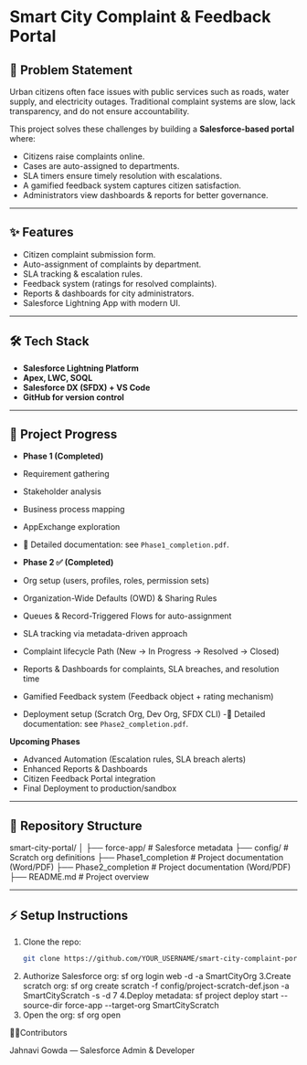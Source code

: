 # Smart City Complaint & Feedback Portal

## 📌 Problem Statement
Urban citizens often face issues with public services such as roads, water supply, and electricity outages. Traditional complaint systems are slow, lack transparency, and do not ensure accountability.  

This project solves these challenges by building a **Salesforce-based portal** where:
- Citizens raise complaints online.  
- Cases are auto-assigned to departments.  
- SLA timers ensure timely resolution with escalations.  
- A gamified feedback system captures citizen satisfaction.  
- Administrators view dashboards & reports for better governance.  

---

## ✨ Features
- Citizen complaint submission form.  
- Auto-assignment of complaints by department.  
- SLA tracking & escalation rules.  
- Feedback system (ratings for resolved complaints).  
- Reports & dashboards for city administrators.  
- Salesforce Lightning App with modern UI.  

---

## 🛠️ Tech Stack
- **Salesforce Lightning Platform**  
- **Apex, LWC, SOQL**  
- **Salesforce DX (SFDX) + VS Code**  
- **GitHub for version control**  

---

## 🚀 Project Progress
- **Phase 1 (Completed)**
- Requirement gathering  
- Stakeholder analysis  
- Business process mapping  
- AppExchange exploration
- 📄 Detailed documentation: see `Phase1_completion.pdf`. 
   
- **Phase 2 ✅ (Completed)**
- Org setup (users, profiles, roles, permission sets)  
- Organization-Wide Defaults (OWD) & Sharing Rules  
- Queues & Record-Triggered Flows for auto-assignment  
- SLA tracking via metadata-driven approach  
- Complaint lifecycle Path (New → In Progress → Resolved → Closed)  
- Reports & Dashboards for complaints, SLA breaches, and resolution time  
- Gamified Feedback system (Feedback object + rating mechanism)  
- Deployment setup (Scratch Org, Dev Org, SFDX CLI)
-📄 Detailed documentation: see `Phase2_completion.pdf`.  
  
**Upcoming Phases**
- Advanced Automation (Escalation rules, SLA breach alerts)  
- Enhanced Reports & Dashboards  
- Citizen Feedback Portal integration  
- Final Deployment to production/sandbox   



---

## 📂 Repository Structure
smart-city-portal/
│
├── force-app/ # Salesforce metadata
├── config/ # Scratch org definitions
├── Phase1_completion # Project documentation (Word/PDF)
├── Phase2_completion # Project documentation (Word/PDF)
├── README.md # Project overview

---

## ⚡ Setup Instructions
1. Clone the repo:
   ```bash
   git clone https://github.com/YOUR_USERNAME/smart-city-complaint-portal.git
2. Authorize Salesforce org:
   sf org login web -d -a SmartCityOrg
3.Create scratch org:
   sf org create scratch -f config/project-scratch-def.json -a SmartCityScratch -s -d 7
4.Deploy metadata:
   sf project deploy start --source-dir force-app --target-org SmartCityScratch
5. Open the org:
   sf org open

👩‍💻Contributors

Jahnavi Gowda — Salesforce Admin & Developer


